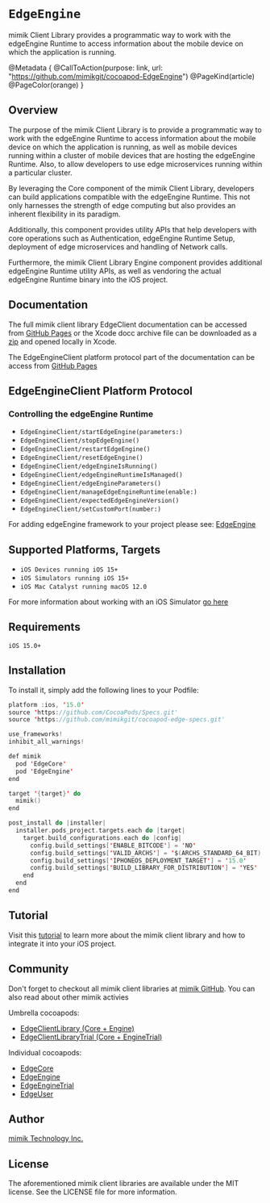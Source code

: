 # ``EdgeEngine``

mimik Client Library provides a programmatic way to work with the edgeEngine Runtime to access information about the mobile device on which the application is running.

@Metadata {
    @CallToAction(purpose: link, url: "https://github.com/mimikgit/cocoapod-EdgeEngine")
    @PageKind(article)
    @PageColor(orange)
}

## Overview

The purpose of the mimik Client Library is to provide a programmatic way to work with the edgeEngine Runtime to access information about the mobile device on which the application is running, as well as mobile devices running within a cluster of mobile devices that are hosting the edgeEngine Runtime. Also, to allow developers to use edge microservices running within a particular cluster.

By leveraging the Core component of the mimik Client Library, developers can build applications compatible with the edgeEngine Runtime. This not only harnesses the strength of edge computing but also provides an inherent flexibility in its paradigm.

Additionally, this component provides utility APIs that help developers with core operations such as Authentication, edgeEngine Runtime Setup, deployment of edge microservices and handling of Network calls.

Furthermore, the mimik Client Library Engine component provides additional edgeEngine Runtime utility APIs, as well as vendoring the actual edgeEngine Runtime binary into the iOS project.

## Documentation

The full mimik client library EdgeClient documentation can be accessed from [GitHub Pages](https://mimikgit.github.io/cocoapod-EdgeCore/documentation/edgecore) or the Xcode docc archive file can be downloaded as a [zip](https://github.com/mimikgit/cocoapod-EdgeCore/tree/main/EdgeCore.doccarchive.zip) and opened locally in Xcode.

The EdgeEngineClient platform protocol part of the documentation can be access from [GitHub Pages](https://mimikgit.github.io/cocoapod-EdgeCore/documentation/edgecore/edgeengineclient) 

## EdgeEngineClient Platform Protocol

### Controlling the edgeEngine Runtime

- ``EdgeEngineClient/startEdgeEngine(parameters:)``
- ``EdgeEngineClient/stopEdgeEngine()``
- ``EdgeEngineClient/restartEdgeEngine()``
- ``EdgeEngineClient/resetEdgeEngine()``
- ``EdgeEngineClient/edgeEngineIsRunning()``
- ``EdgeEngineClient/edgeEngineRuntimeIsManaged()``
- ``EdgeEngineClient/edgeEngineParameters()``
- ``EdgeEngineClient/manageEdgeEngineRuntime(enable:)``
- ``EdgeEngineClient/expectedEdgeEngineVersion()``
- ``EdgeEngineClient/setCustomPort(number:)``

For adding edgeEngine framework to your project please see: [EdgeEngine](https://github.com/mimikgit/cocoapod-EdgeEngine)

## Supported Platforms, Targets
* `iOS Devices running iOS 15+`
* `iOS Simulators running iOS 15+`
* `iOS Mac Catalyst running macOS 12.0`

For more information about working with an iOS Simulator [go here](https://devdocs.mimik.com/tutorials/12-index#workingwithaniossimulator)

## Requirements
```
iOS 15.0+
```

## Installation

To install it, simply add the following lines to your Podfile:


```swift
platform :ios, '15.0'
source 'https://github.com/CocoaPods/Specs.git'
source 'https://github.com/mimikgit/cocoapod-edge-specs.git'

use_frameworks!
inhibit_all_warnings!

def mimik
  pod 'EdgeCore'
  pod 'EdgeEngine'
end

target '{target}' do
  mimik()
end

post_install do |installer|
  installer.pods_project.targets.each do |target|
    target.build_configurations.each do |config|
      config.build_settings['ENABLE_BITCODE'] = 'NO'
      config.build_settings['VALID_ARCHS'] = '$(ARCHS_STANDARD_64_BIT)'
      config.build_settings['IPHONEOS_DEPLOYMENT_TARGET'] = '15.0'
      config.build_settings['BUILD_LIBRARY_FOR_DISTRIBUTION'] = 'YES'
    end
  end
end
```


## Tutorial

Visit this [tutorial](https://devdocs.mimik.com/tutorials/11-index) to learn more about the mimik client library and how to integrate it into your iOS project.

## Community

Don't forget to checkout all mimik client libraries at [mimik GitHub](https://github.com/mimikgit/).
You can also read about other mimik activies

Umbrella cocoapods:

 * [EdgeClientLibrary (Core + Engine)](https://github.com/mimikgit/cocoapod-EdgeClientLibrary)
 * [EdgeClientLibraryTrial (Core + EngineTrial)](https://github.com/mimikgit/cocoapod-EdgeClientLibraryTrial)
 
Individual cocoapods:
 
 * [EdgeCore](https://github.com/mimikgit/cocoapod-EdgeCore)
 * [EdgeEngine](https://github.com/mimikgit/cocoapod-EdgeEngine)
 * [EdgeEngineTrial](https://github.com/mimikgit/cocoapod-EdgeEngineTrial)
 * [EdgeUser](https://github.com/mimikgit/cocoapod-EdgeUser)

## Author

[mimik Technology Inc.](https://github.com/mimikgit/)

## License

The aforementioned mimik client libraries are available under the MIT license. See the LICENSE file for more information.
